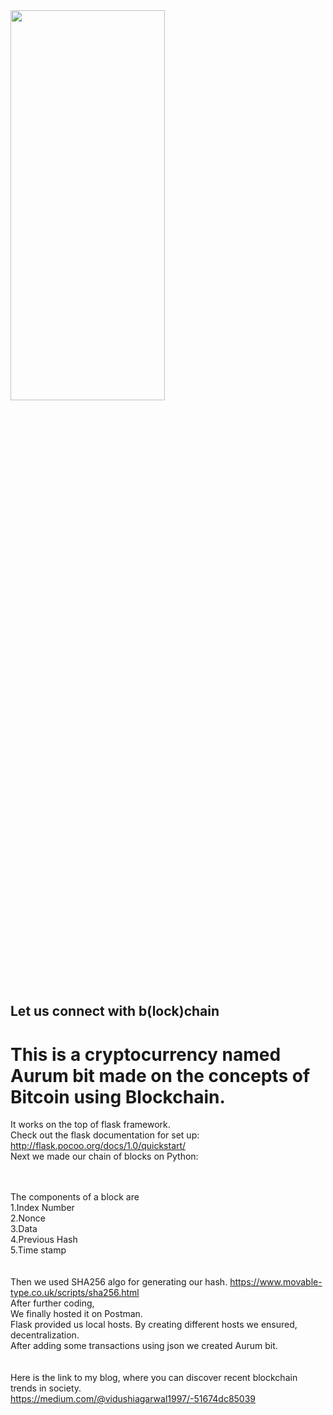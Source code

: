 <img src="https://user-images.githubusercontent.com/22110239/59674301-a779f400-91e0-11e9-9261-ca6414147e91.jpg" width=70% height=40%/>
          
## Let us connect with b(lock)chain
# This is a cryptocurrency named  Aurum bit made on the concepts of  Bitcoin using Blockchain.
It works on the top of flask framework.<br>
Check out the flask documentation for set up: http://flask.pocoo.org/docs/1.0/quickstart/ <br>
Next we made our chain of blocks on Python:<br>
<br><br>

The components of a block are <br>
1.Index Number<br>
2.Nonce<br>
3.Data<br>
4.Previous Hash<br>
5.Time stamp<br>
 <br><br>
Then we used SHA256 algo for generating our hash. https://www.movable-type.co.uk/scripts/sha256.html<br>
After further coding,<br>
We finally hosted it on Postman.<br>
Flask provided us local hosts. By creating different hosts we ensured, decentralization.<br>
After adding some transactions using json we created Aurum bit.<br><br><br>
Here is the link to my blog, where you can discover recent blockchain trends in society.<br> https://medium.com/@vidushiagarwal1997/-51674dc85039 
